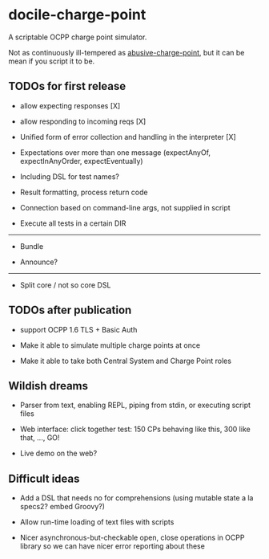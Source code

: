 # docile-charge-point

A scriptable OCPP charge point simulator.

Not as continuously ill-tempered as
[abusive-charge-point](https://github.com/chargegrid/abusive-charge-point), but
it can be mean if you script it to be.

## TODOs for first release

 * allow expecting responses [X]

 * allow responding to incoming reqs [X]

 * Unified form of error collection and handling in the interpreter [X]

 * Expectations over more than one message (expectAnyOf, expectInAnyOrder, expectEventually)

 * Including DSL for test names?

 * Result formatting, process return code

 * Connection based on command-line args, not supplied in script

 * Execute all tests in a certain DIR

---

 * Bundle

 * Announce?

---

 * Split core / not so core DSL

## TODOs after publication

 * support OCPP 1.6 TLS + Basic Auth

 * Make it able to simulate multiple charge points at once

 * Make it able to take both Central System and Charge Point roles

## Wildish dreams

 * Parser from text, enabling REPL, piping from stdin, or executing script files

 * Web interface: click together test: 150 CPs behaving like this, 300 like that, ..., GO!

 * Live demo on the web?

## Difficult ideas

 * Add a DSL that needs no for comprehensions (using mutable state a la specs2? embed Groovy?)

 * Allow run-time loading of text files with scripts

 * Nicer asynchronous-but-checkable open, close operations in OCPP library so we
   can have nicer error reporting about these

